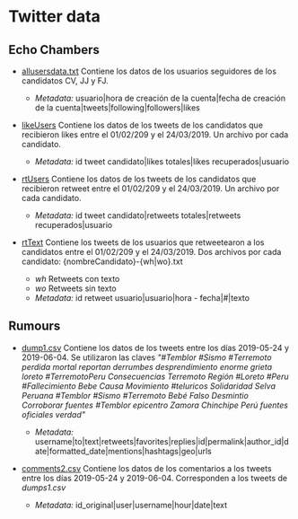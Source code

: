 # Twitter data


## Echo Chambers

* [allusersdata.txt](EchoChambers/allusersdata.txt) Contiene los datos de los usuarios seguidores de los candidatos CV, JJ y FJ.
  * *Metadata:* usuario|hora de creación de la cuenta|fecha de creación de la cuenta|tweets|following|followers|likes
  
* [likeUsers](EchoChambers/likeusers) Contiene los datos de los tweets de los candidatos que recibieron likes entre el 01/02/209 y el 24/03/2019. Un archivo por cada candidato.
  * *Metadata:* id tweet candidato|likes totales|likes recuperados|usuario 
  
* [rtUsers](EchoChambers/rtsusers) Contiene los datos de los tweets de los candidatos que recibieron retweet entre el 01/02/209 y el 24/03/2019. Un archivo por cada candidato.
  * *Metadata:* id tweet candidato|retweets totales|retweets recuperados|usuario 
  

* [rtText](EchoChambers/rtstext) Contiene los tweets de los usuarios que retweetearon a los candidatos entre el 01/02/209 y el 24/03/2019. Dos archivos por cada candidato: {nombreCandidato}-{wh|wo}.txt 
  * *wh* Retweets con texto
  * *wo* Retweets sin texto
  * *Metadata:* id retweet usuario|usuario|hora - fecha|#|texto

## Rumours

* [dump1.csv](Rumours/dump1.csv) Contiene los datos de los tweets entre los días 2019-05-24 y 2019-06-04. Se utilizaron las claves _"#Temblor #Sismo #Terremoto perdida mortal reportan derrumbes desprendimiento enorme grieta loreto #TerremotoPeru Consecuencias Terremoto Región  #Loreto #Peru #Fallecimiento  Bebe  Causa Movimiento #teluricos Solidaridad Selva Peruana #Temblor #Sismo #Terremoto Bebé Falso Desmintio Corroborar fuentes #Temblor epicentro  Zamora Chinchipe  Perú  fuentes oficiales  verdad"_

  * *Metadata:* username|to|text|retweets|favorites|replies|id|permalink|author_id|date|formatted_date|mentions|hashtags|geo|urls
* [comments2.csv](Rumours/comments2.csv) Contiene los datos de los comentarios a los tweets entre los días 2019-05-24 y 2019-06-04. Corresponden a los tweets de *dumps1.csv*

  * *Metadata:* id_original|user|username|hour|date|text
